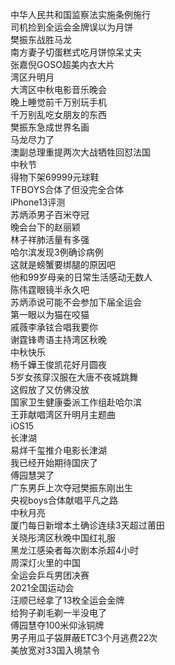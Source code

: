 中华人民共和国监察法实施条例施行  
司机捡到全运会金牌误以为月饼  
樊振东战胜马龙  
南方妻子切蛋糕式吃月饼惊呆丈夫  
张嘉倪GOSO超美内衣大片  
湾区升明月  
大湾区中秋电影音乐晚会  
晚上睡觉前千万别玩手机  
千万别乱吃女朋友的东西  
樊振东急成世界名画  
马龙尽力了  
澳副总理重提两次大战牺牲回怼法国  
中秋节  
得物下架69999元球鞋  
TFBOYS合体了但没完全合体  
iPhone13评测  
苏炳添男子百米夺冠  
晚会台下的赵丽颖  
林子祥肺活量有多强  
哈尔滨发现3例确诊病例  
这就是螃蟹要绑腿的原因吧  
他和99岁母亲的日常生活感动无数人  
陈伟霆眼镜半永久吧  
苏炳添说可能不会参加下届全运会  
第一眼以为猫在咬猫  
戚薇李承铉合唱我要你  
谢霆锋粤语主持湾区秋晚  
中秋快乐  
杨千嬅王俊凯花好月圆夜  
5岁女孩穿汉服在大唐不夜城跳舞  
这假放了又仿佛没放  
国家卫生健康委派工作组赴哈尔滨  
王菲献唱湾区升明月主题曲  
iOS15  
长津湖  
易烊千玺推介电影长津湖  
我已经开始期待国庆了  
傅园慧哭了  
广东男乒上次夺冠樊振东刚出生  
央视boys合体献唱平凡之路  
中秋月亮  
厦门每日新增本土确诊连续3天超过莆田  
关晓彤湾区秋晚中国红礼服  
黑龙江感染者每次剧本杀超4小时  
周深灯火里的中国  
全运会乒乓男团决赛  
2021全国运动会  
汪顺已经拿了13枚全运会金牌  
给狗子剃毛剃一半没电了  
傅园慧夺100米仰泳铜牌  
男子用瓜子袋屏蔽ETC3个月逃费22次  
美放宽对33国入境禁令  
